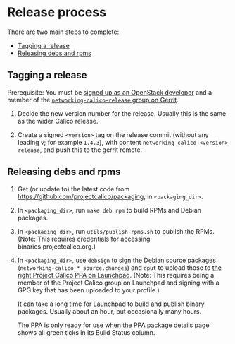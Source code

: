# Release process

There are two main steps to complete:

- [Tagging a release](#tagging-a-release)
- [Releasing debs and rpms](#releasing-debs-and-rpms)

## Tagging a release

Prerequisite: You must be [signed up as an OpenStack
developer](https://docs.openstack.org/infra/manual/developers.html#account-setup)
and a member of the [`networking-calico-release` group on
Gerrit](https://review.opendev.org/#/admin/groups/1015,members).

1. Decide the new version number for the release.  Usually this is the
   same as the wider Calico release.

1. Create a signed `<version>` tag on the release commit (without any leading
   `v`; for example `1.4.3`), with content `networking-calico <version>
   release`, and push this to the gerrit remote.

## Releasing debs and rpms

1. Get (or update to) the latest code from
   https://github.com/projectcalico/packaging, in `<packaging_dir>`.

1. In `<packaging_dir>`, run `make deb rpm` to build RPMs and Debian
   packages.

1. In `<packaging_dir>`, run `utils/publish-rpms.sh` to publish the
   RPMs.  (Note: This requires credentials for accessing
   binaries.projectcalico.org.)

1. In `<packaging_dir>`, use `debsign` to sign the Debian source
   packages (`networking-calico_*_source.changes`) and `dput` to
   upload those to [the right Project Calico PPA on
   Launchpad](https://launchpad.net/~project-calico).  (Note: This
   requires being a member of the Project Calico group on Launchpad
   and signing with a GPG key that has been uploaded to your profile.)

   It can take a long time for Launchpad to build and publish binary
   packages. Usually about an hour, but occasionally many hours.

   The PPA is only ready for use when the PPA package details page
   shows all green ticks in its Build Status column.
